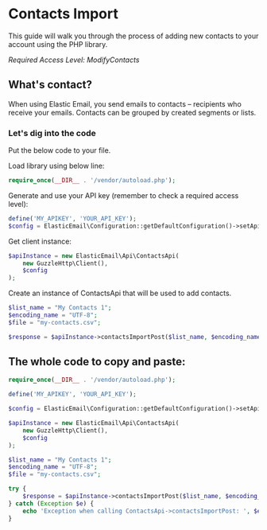 # Contacts Import

This guide will walk you through the process of adding new contacts to your account using the PHP library. 

*Required Access Level: ModifyContacts*

## What's contact?
When using Elastic Email, you send emails to contacts – recipients who receive your emails. Contacts can be grouped by created segments or lists.

### Let's dig into the code

Put the below code to your file.

Load library using below line:

```php
require_once(__DIR__ . '/vendor/autoload.php');
```

Generate and use your API key (remember to check a required access level): 

```php
define('MY_APIKEY', 'YOUR_API_KEY');
$config = ElasticEmail\Configuration::getDefaultConfiguration()->setApiKey('X-ElasticEmail-ApiKey', MY_APIKEY);
```

Get client instance:

```php
$apiInstance = new ElasticEmail\Api\ContactsApi(
    new GuzzleHttp\Client(),
    $config
);
```

Create an instance of ContactsApi that will be used to add contacts.

```php
$list_name = "My Contacts 1";
$encoding_name = "UTF-8";
$file = "my-contacts.csv";

$response = $apiInstance->contactsImportPost($list_name, $encoding_name, $file);
```

## The whole code to copy and paste:

```php
require_once(__DIR__ . '/vendor/autoload.php');

define('MY_APIKEY', 'YOUR_API_KEY');

$config = ElasticEmail\Configuration::getDefaultConfiguration()->setApiKey('X-ElasticEmail-ApiKey', MY_APIKEY);

$apiInstance = new ElasticEmail\Api\ContactsApi(
    new GuzzleHttp\Client(),
    $config
);

$list_name = "My Contacts 1";
$encoding_name = "UTF-8";
$file = "my-contacts.csv";

try {
    $response = $apiInstance->contactsImportPost($list_name, $encoding_name, $file);
} catch (Exception $e) {
    echo 'Exception when calling ContactsApi->contactsImportPost: ', $e->getMessage(), PHP_EOL;
}
```
